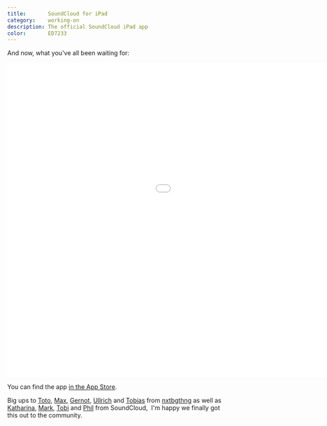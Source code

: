 ```yaml
---
title:       SoundCloud for iPad
category:    working-on
description: The official SoundCloud iPad app
color:       ED7233
---
```


And now, what you've all been waiting for:

<div class="embed video vimeo" data-aspect-ratio="0.5625">
    <iframe src="//player.vimeo.com/video/31084756?byline=0&amp;color=ED7233" width="1280" height="720" frameborder="0" title="Introducing the SoundCloud iPad app" webkitallowfullscreen mozallowfullscreen allowfullscreen></iframe>
</div>

You can find the app [in the App Store][appstore].

Big ups to [Toto][toto], [Max][max], [Gernot][gernot], [Ullrich][ullrich]
and [Tobias][tobias] from [nxtbgthng][nxtbgthng]
as well as [Katharina][katharina], [Mark][mark], [Tobi][tobi] and [Phil][phil] from SoundCloud,&nbsp;
I'm happy we finally got this out to the community.

[nxtbgthng]: http://nxtbgthng.com
[appstore]:  http://itunes.apple.com/en/app/soundcloud/id336353151
[toto]:      https://soundcloud.com/mrtoto
[max]:       https://soundcloud.com/343max
[gernot]:    https://soundcloud.com/gernot
[ullrich]:   https://soundcloud.com/stigi
[tobias]:    https://soundcloud.com/anagrom_ataf
[katharina]: https://soundcloud.com/katharina
[mark]:      https://soundcloud.com/mark
[tobi]:      https://soundcloud.com/dagrobie
[phil]:      https://soundcloud.com/pcalcado
